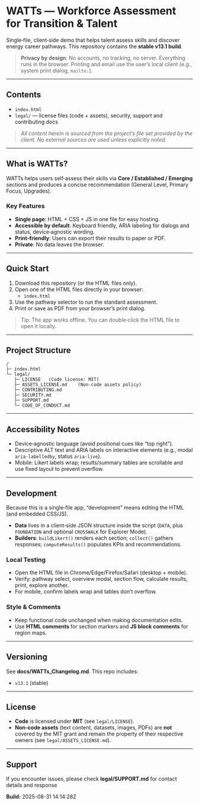 # WATTs — Workforce Assessment for Transition & Talent

Single‑file, client‑side demo that helps talent assess skills and discover energy career pathways.
This repository contains the **stable v13.1 build**.

> **Privacy by design**: No accounts, no tracking, no server. Everything runs in the browser. Printing and email use the user’s local client (e.g., system print dialog, `mailto:`).

---

## Contents

- `index.html` 
- `legal/` — license files (code + assets), security, support and contributing docs

> _All content herein is sourced from the project’s file set provided by the client. No external sources are used unless explicitly noted._

---

## What is WATTs?

WATTs helps users self‑assess their skills via **Core / Established / Emerging** sections and produces a concise recommendation (General Level, Primary Focus, Upgrades).  


### Key Features

- **Single page**: HTML + CSS + JS in one file for easy hosting.
- **Accessible by default**: Keyboard friendly, ARIA labeling for dialogs and status, device‑agnostic wording.
- **Print‑friendly**: Users can export their results to paper or PDF.
- **Private**: No data leaves the browser.

---

## Quick Start

1. Download this repository (or the HTML files only).
2. Open one of the HTML files directly in your browser:
   - `index.html`
3. Use the pathway selector to run the standard assessment.
4. Print or save as PDF from your browser’s print dialog.

> Tip: The app works offline. You can double‑click the HTML file to open it locally.

---

## Project Structure

```
/
├─ index.html
└─ legal/
   ├─ LICENSE   (Code license: MIT)
   ├─ ASSETS_LICENSE.md    (Non‑code assets policy)
   ├─ CONTRIBUTING.md
   ├─ SECURITY.md
   ├─ SUPPORT.md
   └─ CODE_OF_CONDUCT.md
```

---

## Accessibility Notes

- Device‑agnostic language (avoid positional cues like “top right”).  
- Descriptive ALT text and ARIA labels on interactive elements (e.g., modal `aria-labelledby`, status `aria-live`).  
- Mobile: Likert labels wrap; results/summary tables are scrollable and use fixed layout to prevent overflow.

---

## Development

Because this is a single‑file app, “development” means editing the HTML (and embedded CSS/JS).

- **Data** lives in a client‑side JSON structure inside the script (`DATA`, plus `FOUNDATION` and optional `CROSSWALK` for Explorer Mode).
- **Builders**: `buildLikert()` renders each section; `collect()` gathers responses; `computeResults()` populates KPIs and recommendations.
  
### Local Testing

- Open the HTML file in Chrome/Edge/Firefox/Safari (desktop + mobile).  
- Verify: pathway select, overview modal, section flow, calculate results, print, explore another.  
- For mobile, confirm labels wrap and tables don’t overflow.

### Style & Comments

- Keep functional code unchanged when making documentation edits.  
- Use **HTML comments** for section markers and **JS block comments** for region maps.

---

## Versioning

See **docs/WATTs_Changelog.md**. This repo includes:
- `v13.1` (stable)

---

## License

- **Code** is licensed under **MIT** (see `legal/LICENSE`).  
- **Non‑code assets** (text content, datasets, images, PDFs) are **not** covered by the MIT grant and remain the property of their respective owners (see `legal/ASSETS_LICENSE.md`).

---

## Support

If you encounter issues, please check **legal/SUPPORT.md** for contact details and response 


**Build:** 2025-08-31 14:14:28Z
